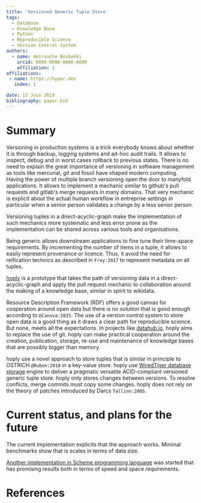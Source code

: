 ```yaml
---
title: 'Versioned Generic Tuple Store'
tags:
  - Database
  - Knowledge Base
  - Python
  - Reproducible Science
  - Version Control System
authors:
  - name: Amirouche Boubekki
    orcid: 0000-0000-0000-0000
    affiliation: 1
affiliations:
 - name: https://hyper.dev
   index: 1

date: 13 Juin 2019
bibliography: paper.bib
---
```


# Summary

Versioning in production systems is a trick everybody knows about
whether it is through backup, logging systems and ad-hoc audit
trails. It allows to inspect, debug and in worst cases rollback to
previous states. There is no need to explain the great importance of
versioning in software management as tools like mercurial, git and
fossil have shaped modern computing. Having the power of multiple
branch versioning open the door to manyfold applications. It allows to
implement a mechanic similar to github's pull requests and gitlab's
merge requests in many domains. That very mechanic is explicit about
the actual human workflow in entreprise settings in particular when a
senior person validates a change by a less senior person.

Versioning tuples in a direct-acyclic-graph make the implementation of
such mechanics more systematic and less error prone as the
implementation can be shared across various tools and organisations.

Being generic allows downstream applications to fine tune their
time-space requirements. By incrementing the number of items in a
tuple, it allows to easily represent provenance or licence. Thus, it
avoid the need for reification technics as described in `Frey:2017` to
represent metadata on all tuples.

[hoply](https://github.com/amirouche/hoply/) is a prototype that takes
the path of versioning data in a direct-acyclic-graph and apply the
pull request mechanic to collaboration around the making of a
knowledge base, similar in spirit to wikidata.

Resource Description Framework (RDF) offers a good canvas for
cooperation around open data but there is no solution that is good
enough according to `@Canova:2015`.  The use of a version control
system to store open data is a good thing as it draws a clear path for
reproducible science. But none, meets all the expectations. In
projects like [datahub.io](https://datahub.io), hoply aims to replace
the use of git. hoply can make practical cooperation around the
creation, publication, storage, re-use and maintenance of knowledge
bases that are possibly bigger than memory.

hoply use a novel approach to store tuples that is similar in
principle to OSTRICH `@Ruben:2018` in a key-value store. hoply use
[WiredTiger database storage](http://www.wiredtiger.com/) engine to
deliver a pragmatic versatile ACID-compliant versioned generic tuple
store. hoply only stores changes between versions. To resolve
conflicts, merge commits must copy some changes. hoply does not rely
on the theory of patches introduced by Darcs `Tallinn:2005`.

# Current status, and plans for the future

The current implementation explicits that the approach works.  Minimal
benchmarks show that is scales in terms of data size.

[Another implementation in Scheme programming
language](https://github.com/awesome-data-distribution/datae) was
started that has promising results both in terms of speed and space
requirements.

# References
